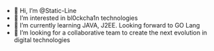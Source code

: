 - 👋 Hi, I’m @Static-Line
- 👀 I’m interested in bl0ckcha1n technologies
- 🌱 I’m currently learning JAVA, J2EE. Looking forward to GO Lang
- 💞️ I’m looking for a collaborative team to create the next evolution in digital technologies


